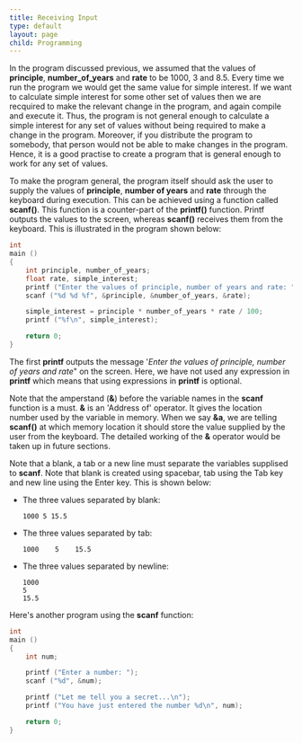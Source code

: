 ```yaml
---
title: Receiving Input
type: default
layout: page
child: Programming
---
```


In the program discussed previous, we assumed that the values of **principle**,
**number_of_years** and **rate** to be 1000, 3 and 8.5. Every time we run the
program we would get the same value for simple interest. If we want to calculate
simple interest for some other set of values then we are recquired to make the
relevant change in the program, and again compile and execute it. Thus, the
program is not general enough to calculate a simple interest for any set of
values without being required to make a change in the program. Moreover, if you
distribute the program to somebody, that person would not be able to make
changes in the program. Hence, it is a good practise to create a program that is
general enough to work for any set of values.

To make the program general, the program itself should ask the user to supply
the values of **principle**, **number of years** and **rate** through the
keyboard during execution. This can be achieved using a function called
**scanf()**. This function is a counter-part of the **printf()** function.
Printf outputs the values to the screen, whereas **scanf()** receives them from
the keyboard. This is illustrated in the program shown below:

```c
int
main ()
{
	int principle, number_of_years;
	float rate, simple_interest;
	printf ("Enter the values of principle, number of years and rate: ");
	scanf ("%d %d %f", &principle, &number_of_years, &rate);

	simple_interest = principle * number_of_years * rate / 100;
	printf ("%f\n", simple_interest);

	return 0;
}
```

The first **printf** outputs the message '_Enter the values of principle, number
of years and rate_" on the screen. Here, we have not used any expression in
**printf** which means that using expressions in **printf** is optional.

Note that the amperstand (**&**) before the variable names in the **scanf**
function is a must. **&** is an 'Address of' operator. It gives the location
number used by the variable in memory. When we say **&a**, we are telling
**scanf()** at which memory location it should store the value supplied by the
user from the keyboard. The detailed working of the **&** operator would be
taken up in future sections.

Note that a blank, a tab or a new line must separate the variables supplised to
**scanf**. Note that blank is created using spacebar, tab using the Tab key and
new line using the Enter key. This is shown below:

- The three values separated by blank:
  ```text
  1000 5 15.5
  ```
- The three values separated by tab:
  ```text
  1000    5    15.5
  ```
- The three values separated by newline:
  ```text
  1000
  5
  15.5
  ```

Here's another program using the **scanf** function:

```c
int
main ()
{
	int num;

	printf ("Enter a number: ");
	scanf ("%d", &num);

	printf ("Let me tell you a secret...\n");
	printf ("You have just entered the number %d\n", num);

	return 0;
}
```
